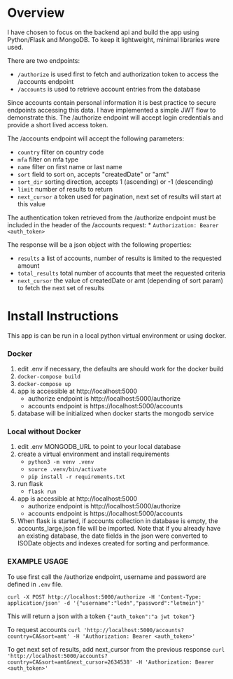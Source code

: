 # Overview
I have chosen to focus on the backend api and build the app using Python/Flask and MongoDB. To keep it lightweight, minimal libraries were used.

There are two endpoints:
* `/authorize` is used first to fetch and authorization token to access the /accounts endpoint
* `/accounts` is used to retrieve account entries from the database

Since accounts contain personal information it is best practice to secure endpoints accessing this data. I have implemented a simple JWT flow to demonstrate this.
The /authorize endpoint will accept login credentials and provide a short lived access token.

The /accounts endpoint will accept the following parameters:
* `country` filter on country code
* `mfa` filter on mfa type
* `name` filter on first name or last name
* `sort` field to sort on, accepts "createdDate" or "amt"
* `sort_dir` sorting direction, accepts 1 (ascending) or -1 (descending)
* `limit` number of results to return
* `next_cursor` a token used for pagination, next set of results will start at this value

The authentication token retrieved from the /authorize endpoint must be included in the header of the /accounts request:
    * `Authorization: Bearer <auth_token>`

The response will be a json object with the following properties:
* `results` a list of accounts, number of results is limited to the requested amount
* `total_results` total number of accounts that meet the requested criteria
* `next_cursor` the value of createdDate or amt (depending of sort param) to fetch the next set of results


# Install Instructions
This app is can be run in a local python virtual environment or using docker.

### Docker
1. edit .env if necessary, the defaults are should work for the docker build
2. `docker-compose build`
3. `docker-compose up`
4. app is accessible at http://localhost:5000
    * authorize endpoint is http://localhost:5000/authorize
    * accounts endpoint is https://localhost:5000/accounts
5. database will be initialized when docker starts the mongodb service

### Local without Docker
1. edit .env MONGODB_URL to point to your local database
2. create a virtual environment and install requirements
    * `python3 -m venv .venv`
    * `source .venv/bin/activate`
    * `pip install -r requirements.txt`
3. run flask
    * `flask run`
4. app is accessible at http://localhost:5000
    * authorize endpoint is http://localhost:5000/authorize
    * accounts endpoint is https://localhost:5000/accounts
5. When flask is started, if accounts collection in database is empty, the accounts_large.json file will be imported. Note that if you already have an existing database,
the date fields in the json were converted to ISODate objects and indexes created for sorting and performance.


### EXAMPLE USAGE
To use first call the /authorize endpoint, username and password are defined in `.env` file.

`curl -X POST http://localhost:5000/authorize -H 'Content-Type: application/json' -d '{"username":"ledn","password":"letmein"}'`

This will return a json with a token
`{"auth_token":"a jwt token"}`

To request accounts
`curl 'http://localhost:5000/accounts?country=CA&sort=amt' -H 'Authorization: Bearer <auth_token>'`

To get next set of results, add next_cursor from the previous response
`curl 'http://localhost:5000/accounts?country=CA&sort=amt&next_cursor=2634538' -H 'Authorization: Bearer <auth_token>'`
